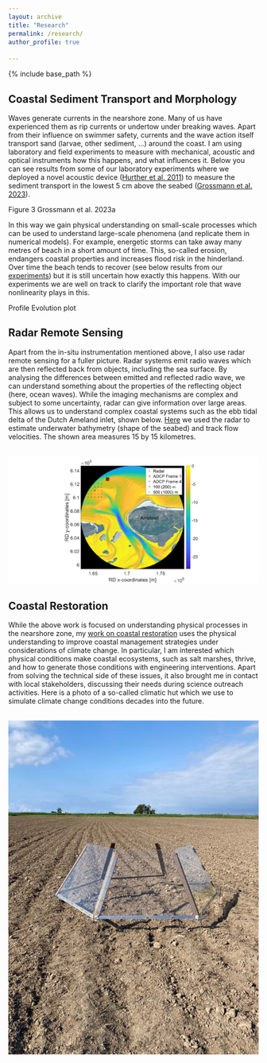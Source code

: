 ```yaml
---
layout: archive
title: "Research"
permalink: /research/
author_profile: true

---
```


{% include base_path %}

Coastal Sediment Transport and Morphology
------
Waves generate currents in the nearshore zone. Many of us have experienced them as rip currents or undertow under breaking waves. Apart from their influence on swimmer safety, currents and the wave action itself transport sand (larvae, other sediment, ...) around the coast. I am using laboratory and field experiments to measure with mechanical, acoustic and optical instruments how this happens, and what influences it. Below you can see results from some of our laboratory experiments where we deployed a novel acoustic device ([Hurther et al. 2011](http://dx.doi.org/10.1016/j.coastaleng.2011.01.006)) to measure the sediment transport in the lowest 5 cm above the seabed ([Grossmann et al. 2023](https://doi.org/10.1029/2022JC018998)).

Figure 3 Grossmann et al. 2023a

In this way we gain physical understanding on small-scale processes which can be used to understand large-scale phenomena (and replicate them in numerical models). For example, energetic storms can take away many metres of beach in a short amount of time. This, so-called erosion, endangers coastal properties and increases flood risk in the hinderland. Over time the beach tends to recover (see below results from our [experiments](https://doi.org/10.1016/j.coastaleng.2024.104561)) but it is still uncertain how exactly this happens. With our experiments we are well on track to clarify the important role that wave nonlinearity plays in this.

Profile Evolution plot

Radar Remote Sensing
------
Apart from the in-situ instrumentation mentioned above, I also use radar remote sensing for a fuller picture. Radar systems emit radio waves which are then reflected back from objects, including the sea surface. By analysing the differences between emitted and reflected radio wave, we can understand something about the properties of the reflecting object (here, ocean waves). While the imaging mechanisms are complex and subject to some uncertainty, radar can give information over large areas. This allows us to understand complex coastal systems such as the ebb tidal delta of the Dutch Ameland inlet, shown below. [Here](https://doi.org/10.18451/978-3-939230-64-9_042) we used the radar to estimate underwater bathymetry (shape of the seabed) and track flow velocities. The shown area measures 15 by 15 kilometres. 

<br/><img src='/images/ameland.png'>

Coastal Restoration
------
While the above work is focused on understanding physical processes in the nearshore zone, my [work on coastal restoration](https://rest-coast.eu/) uses the physical understanding to improve coastal management strategies under considerations of climate change. In particular, I am interested which physical conditions make coastal ecosystems, such as salt marshes, thrive, and how to generate those conditions with engineering interventions. Apart from solving the technical side of these issues, it also brought me in contact with local stakeholders, discussing their needs during science outreach activities. Here is a photo of a so-called climatic hut which we use to simulate climate change conditions decades into the future.

<br/><img src='/images/climatehut.png'>





